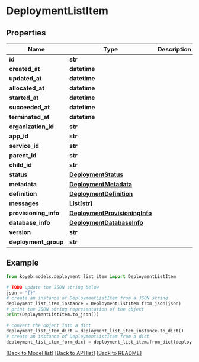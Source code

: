 # DeploymentListItem


## Properties

Name | Type | Description | Notes
------------ | ------------- | ------------- | -------------
**id** | **str** |  | [optional] 
**created_at** | **datetime** |  | [optional] 
**updated_at** | **datetime** |  | [optional] 
**allocated_at** | **datetime** |  | [optional] 
**started_at** | **datetime** |  | [optional] 
**succeeded_at** | **datetime** |  | [optional] 
**terminated_at** | **datetime** |  | [optional] 
**organization_id** | **str** |  | [optional] 
**app_id** | **str** |  | [optional] 
**service_id** | **str** |  | [optional] 
**parent_id** | **str** |  | [optional] 
**child_id** | **str** |  | [optional] 
**status** | [**DeploymentStatus**](DeploymentStatus.md) |  | [optional] 
**metadata** | [**DeploymentMetadata**](DeploymentMetadata.md) |  | [optional] 
**definition** | [**DeploymentDefinition**](DeploymentDefinition.md) |  | [optional] 
**messages** | **List[str]** |  | [optional] 
**provisioning_info** | [**DeploymentProvisioningInfo**](DeploymentProvisioningInfo.md) |  | [optional] 
**database_info** | [**DeploymentDatabaseInfo**](DeploymentDatabaseInfo.md) |  | [optional] 
**version** | **str** |  | [optional] 
**deployment_group** | **str** |  | [optional] 

## Example

```python
from koyeb.models.deployment_list_item import DeploymentListItem

# TODO update the JSON string below
json = "{}"
# create an instance of DeploymentListItem from a JSON string
deployment_list_item_instance = DeploymentListItem.from_json(json)
# print the JSON string representation of the object
print(DeploymentListItem.to_json())

# convert the object into a dict
deployment_list_item_dict = deployment_list_item_instance.to_dict()
# create an instance of DeploymentListItem from a dict
deployment_list_item_form_dict = deployment_list_item.from_dict(deployment_list_item_dict)
```
[[Back to Model list]](../README.md#documentation-for-models) [[Back to API list]](../README.md#documentation-for-api-endpoints) [[Back to README]](../README.md)


